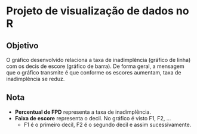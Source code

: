 # Projeto de visualização de dados no R

## Objetivo
O gráfico desenvolvido relaciona a taxa de inadimplência (gráfico de linha) com os decis de escore (gráfico de barra). De forma geral, a mensagem que o gráfico transmite é que conforme os escores aumentam, taxa de inadimplência se reduz.

## Nota

* **Percentual de FPD** representa a taxa de inadimplência.
* **Faixa de escore** representa o decil. No gráfico é visto F1, F2, ...
  * F1 é o primeiro decil, F2 é o segundo decil e assim sucessivamente.   
